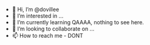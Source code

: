 - 👋 Hi, I’m @dovillee
- 👀 I’m interested in ...
- 🌱 I’m currently learning QAAAA, nothing to see here.
- 💞️ I’m looking to collaborate on ...
- 📫 How to reach me - DONT

<!---
dovillee/dovillee is a ✨ special ✨ repository because its `README.md` (this file) appears on your GitHub profile.
You can click the Preview link to take a look at your changes.
--->
